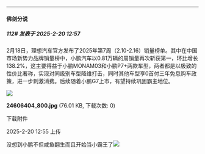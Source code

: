 ﻿
*****

####  佛剑分说  
##### 112#       发表于 2025-2-20 12:57

2月18日，理想汽车官方发布了2025年第7周（2.10-2.16）销量榜单。其中在中国市场新势力品牌销量榜中，小鹏汽车以0.81万辆的周销量再次斩获第一，环比增长138.2%，这主要得益于小鹏MONAM03和小鹏P7+两款车型，两者都是以极致的性价比著称，实现对同级别车型降维打击，同时其他车型享0首付三年免息购车政策，进一步刺激消费。后续随着小鹏G7上市，有望持续巩固霸主地位。

<img src="https://img.saraba1st.com/forum/202502/20/125532sww5euc8vhj4juwh.jpg" referrerpolicy="no-referrer">

<strong>24606404_800.jpg</strong> (76.01 KB, 下载次数: 0)

下载附件

2025-2-20 12:55 上传

没想到小鹏不但咸鱼翻生而且开始当小霸王了<img src="https://static.saraba1st.com/image/smiley/face2017/066.png" referrerpolicy="no-referrer">

